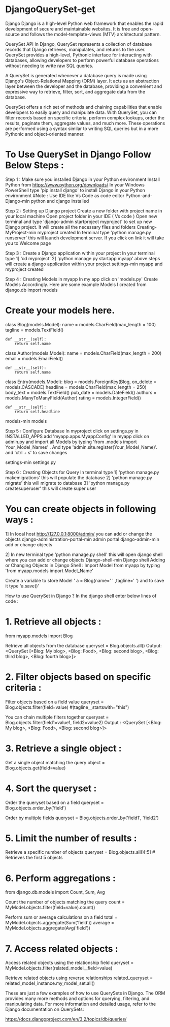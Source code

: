 # DjangoQuerySet-get
Django 
Django is a high-level Python web framework that enables the rapid development of secure and maintainable websites. It is free and open-source and follows the model-template-views (MTV) architectural pattern.

QuerySet API
In Django, QuerySet represents a collection of database records that Django retrieves, manipulates, and returns to the user. QuerySet provides a high-level, Pythonic interface for interacting with databases, allowing developers to perform powerful database operations without needing to write raw SQL queries.

A QuerySet is generated whenever a database query is made using Django's Object-Relational Mapping (ORM) layer. It acts as an abstraction layer between the developer and the database, providing a convenient and expressive way to retrieve, filter, sort, and aggregate data from the database.

QuerySet offers a rich set of methods and chaining capabilities that enable developers to easily query and manipulate data. With QuerySet, you can filter records based on specific criteria, perform complex lookups, order the results, paginate them, aggregate values, and much more. These operations are performed using a syntax similar to writing SQL queries but in a more Pythonic and object-oriented manner.

# To Use QuerySet in Django Follow Below Steps :

Step 1 : Make sure you installed Django in your Python environment
Install Python from https://www.python.org/downloads/
In your Windows PowerShell type 'pip install django' to install Django in your Python environment
#Note : Use IDE like Vs Code as code editor 
Python-and-Django-min
python and django installed

Step 2 : Setting up Django project
Create a new folder with project name in your local machine
Open project folder in your IDE ( Vs code )
Open new terminal and type 'django-admin startproject myproject' to set up new Django project. It will create all the necessary files and folders 
Creating-MyProject-min
myproject created
In terminal type 'python manage.py runserver' this will launch development server. If you click on link it will take you to Welcome page

Step 3 : Create a Django application within your project
In your terminal type 
1] 'cd myproject' 
2] 'python manage.py startapp myapp'
above steps will create a django application within your project
settings-min
myapp and myproject created

Step 4 : Creating Models in myapp
In my app click on 'models.py'
Create Models Accordingly. Here are some example Models I created
from django.db import models

# Create your models here.
class Blog(models.Model):
    name = models.CharField(max_length = 100)
    tagline = models.TextField()

    def __str__(self):
        return self.name

class Author(models.Model):
    name = models.CharField(max_length = 200)
    email = models.EmailField()

    def __str__(self):
        return self.name

class Entry(models.Model):
    blog = models.ForeignKey(Blog, on_delete = models.CASCADE)
    headline = models.CharField(max_length = 250)
    body_text = models.TextField()
    pub_date = models.DateField()
    authors = models.ManyToManyField(Author)
    rating = models.IntegerField()

    def __str__(self):
        return self.headline

models-min
models

Step 5 : Configure Database
In myproject click on settings.py in INSTALLED_APPS add 'myapp.apps.MyappConfig'
In myapp click on admin.py and import all Models by typing 'from .models import Your_Model_Names' . And type 'admin.site.register(Your_Model_Name)'.
and 'ctrl + s' to save changes

settings-min
settings.py

Step 6 : Creating Objects for Query
In terminal type 
1] 'python manage.py makemigrations' this will populate the database
2] 'python manage.py migrate' this will migrate to database
3] 'python manage.py createsuperuser' this will create super user

# You can create objects in following ways :

1] In local host http://127.0.0.1:8000/admin/ you can add or change the objects
django-administration-portal-min
admin portal
django-admin-min
add or change objects

2] In new terminal type 'python manage.py shell' this will open django shell where you can add or change objects
Django-shell-min
Django shell
Adding or Changing Objects in Django Shell : 
Import Model from myapp by typing 'from myapp.models import Model_Name'

Create a variable to store Model ' a = Blog(name=' ' ,tagline=' ') and to save it type 'a.save()'

How to use QuerySet in Django ?
In the django shell enter below lines of code :

# 1. Retrieve all objects :
from myapp.models import Blog

Retrieve all objects from the database
queryset = Blog.objects.all()
Output:
<QuerySet [<Blog: My blog>, <Blog: Food>, <Blog: second blog>, <Blog: third blog>, <Blog: fourth blog>]>

# 2. Filter objects based on specific criteria :

Filter objects based on a field value
queryset = Blog.objects.filter(field=value) #(tagline__startswith="this")

You can chain multiple filters together
queryset = Blog.objects.filter(field1=value1, field2=value2)
Output :
 <QuerySet [<Blog: My blog>, <Blog: Food>, <Blog: second blog>]>

# 3. Retrieve a single object :

Get a single object matching the query
object = Blog.objects.get(field=value)

# 4. Sort the queryset :

Order the queryset based on a field
queryset = Blog.objects.order_by('field')

Order by multiple fields
queryset = Blog.objects.order_by('field1', 'field2')

# 5. Limit the number of results :

Retrieve a specific number of objects
queryset = Blog.objects.all()[:5]  # Retrieves the first 5 objects

# 6. Perform aggregations :

from django.db.models import Count, Sum, Avg

Count the number of objects matching the query
count = MyModel.objects.filter(field=value).count()

Perform sum or average calculations on a field
total = MyModel.objects.aggregate(Sum('field'))
average = MyModel.objects.aggregate(Avg('field'))

# 7. Access related objects :

Access related objects using the relationship field
queryset = MyModel.objects.filter(related_model__field=value)

Retrieve related objects using reverse relationships
related_queryset = related_model_instance.my_model_set.all()

These are just a few examples of how to use QuerySets in Django. The ORM provides many more methods and options for querying, filtering, and manipulating data. For more information and detailed usage, refer to the Django documentation on QuerySets: 

https://docs.djangoproject.com/en/3.2/topics/db/queries/
